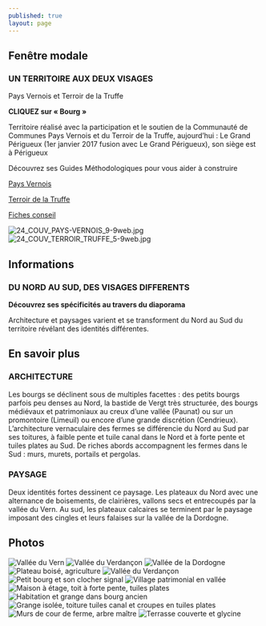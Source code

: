 ```yaml
---
published: true
layout: page
---
```



## Fenêtre modale

### UN TERRITOIRE AUX DEUX VISAGES

Pays Vernois et Terroir de la Truffe

**CLIQUEZ sur « Bourg »**

Territoire réalisé avec la participation et le soutien de la Communauté de Communes Pays Vernois et du Terroir de la Truffe, aujourd’hui : Le Grand Périgueux (1er janvier 2017 fusion avec Le Grand Périgueux), son siège est à Périgueux

Découvrez ses Guides Méthodologiques pour vous aider à construire

<a href="https://fr.calameo.com/read/004999995cd529ee1a16d " target="_blank">Pays Vernois </a>

<a href="https://fr.calameo.com/read/004999995c0750a2fc642 " target="_blank">Terroir de la Truffe </a>

<a href="http://cauedordogne.com/25-fiches-conseils/ " target="_blank">Fiches conseil </a>

![24_COUV_PAYS-VERNOIS_9-9web.jpg]({{site.baseurl}}/data/images/24/portrait/24_COUV_PAYS-VERNOIS_9-9web.jpg) ![24_COUV_TERROIR_TRUFFE_5-9web.jpg]({{site.baseurl}}/data/images/24/portrait/24_COUV_TERROIR_TRUFFE_5-9web.jpg)

## Informations

### DU NORD AU SUD, DES VISAGES DIFFERENTS
**Découvrez ses spécificités au travers du diaporama**

Architecture et paysages varient et se transforment du Nord au Sud du territoire révélant des identités différentes.

## En savoir plus

### ARCHITECTURE
Les bourgs se déclinent sous de multiples facettes : des petits bourgs parfois peu denses au Nord, la bastide de Vergt très structurée, des bourgs médiévaux et patrimoniaux au creux d’une vallée (Paunat) ou sur un promontoire (Limeuil) ou encore d’une grande discrétion (Cendrieux). 
L’architecture vernaculaire des fermes se différencie du Nord au Sud par ses toitures, à faible pente et tuile canal dans le Nord et à forte pente et tuiles plates au Sud. De riches abords accompagnent les fermes dans le Sud : murs, murets, portails et pergolas.

### PAYSAGE
Deux identités fortes dessinent ce paysage. 
Les plateaux du Nord avec une alternance de boisements, de clairières, vallons secs et entrecoupés par la vallée du Vern.
Au sud, les plateaux calcaires se terminent par le paysage imposant des cingles et leurs falaises sur la vallée de la Dordogne.

## Photos

![Vallée du Vern](/data/images/24/portrait/20_PORTRAIT_01.jpg)
![Vallée du Verdançon](/data/images/24/portrait/20_PORTRAIT_02.jpg)
![Vallée de la Dordogne](/data/images/24/portrait/20_PORTRAIT_03.jpg)
![Plateau boisé, agriculture](/data/images/24/portrait/20_PORTRAIT_04.jpg)
![Vallée du Verdançon](/data/images/24/portrait/20_PORTRAIT_05.jpg)
![Petit bourg et son clocher signal](/data/images/24/portrait/20_PORTRAIT_06.jpg)
![Village patrimonial en vallée](/data/images/24/portrait/20_PORTRAIT_07.jpg)
![Maison à étage, toit à forte pente, tuiles plates](/data/images/24/portrait/20_PORTRAIT_08.jpg)
![Habitation et grange dans bourg ancien](/data/images/24/portrait/20_PORTRAIT_09.jpg)
![Grange isolée, toiture tuiles canal et croupes en tuiles plates](/data/images/24/portrait/20_PORTRAIT_10.jpg)
![Murs de cour de ferme, arbre maître](/data/images/24/portrait/20_PORTRAIT_11.jpg)
![Terrasse couverte et glycine](/data/images/24/portrait/20_PORTRAIT_12.jpg)
